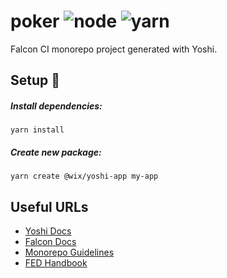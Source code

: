 # poker ![node](https://img.shields.io/badge/node-v16.14.0-brightgreen) ![yarn](https://img.shields.io/badge/yarn-berry-blue)

Falcon CI monorepo project generated with Yoshi.

## Setup 🔧

##### Install dependencies:

```console
yarn install
```

##### Create new package:

```console
yarn create @wix/yoshi-app my-app
```

## Useful URLs

- [Yoshi Docs](https://bo.wix.com/pages/yoshi/)
- [Falcon Docs](https://bo.wix.com/wix-docs/fe-guild/infra/falcon)
- [Monorepo Guidelines](https://bo.wix.com/wix-docs/fe-guild/guidelines/monorepos)
- [FED Handbook](https://github.com/wix-private/fed-handbook#welcome-to-the-fed-handbook)
